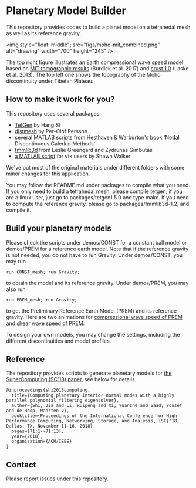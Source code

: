 Planetary Model Builder 
================================================================
This repository provides codes to build a planet model on a tetrahedal mesh
as well as its reference gravity. 

<img style="float: middle"; src="figs/moho-mit_combined.png" alt="drawing" width="700" height="243" />

The top right figure illustrates an Earth compressional wave speed model based on [MIT tomographic results](https://pubs.geoscienceworld.org/ssa/srl/article/79/3/384/367688/upper-mantle-heterogeneity-beneath-north-america) (Burdick et al. 2017) 
and [crust 1.0](https://igppweb.ucsd.edu/~gabi/crust1.html) (Laske et al. 2013). The top left one shows the topography of the Moho discontinuity under Tibetan Plateau.  

How to make it work for you? 
----------------------------------------------------------------
This repository uses several packages:  
+ [TetGen](http://www.tetgen.org) by Hang Si  
+ [distmesh](http://persson.berkeley.edu/distmesh/) by Per-Olof Persson  
+ [several MATLAB scripts](https://github.com/tcew/nodal-dg) from Hesthaven & Warburton's book 'Nodal Discontinuous Galerkin Methods'  
+ [fmmlib3d](https://github.com/zgimbutas/fmmlib3d) from Leslie Greengard and Zydrunas Gimbutas  
+ [a MATLAB script](https://www.mathworks.com/matlabcentral/fileexchange/58002-write-binary-vtk-file-for-tetrahedral-grid-with-scalar-and-vector-data?s_tid=prof_contriblnk) for vtk users by Shawn Walker

We've put most of the original materials under different folders 
with some minor changes for this application.


You may follow the README.md under packages to compile what you need. 
If you only need to build a tetrahedal mesh, please compile tetgen; if you are a linux user, just go to packages/tetgen1.5.0 and type make. If you need to compute the reference gravity, please go to packages/fmmlib3d-1.2, and compile it.  


Build your planetary models
-----------------------------------------------------------------
Please check the scripts under demos/CONST for a constant ball model or demos/PREM 
for a reference earth model. Note that if the reference gravity is not needed, 
you do not have to run Gravity. Under demos/CONST, you may run 
~~~ 
run CONST_mesh; run Gravity;
~~~
to obtain the model and its reference gravity. Under demos/PREM, you may also run 
~~~
run PREM_mesh; run Gravity;
~~~
to get the Preliminary Reference Earth Model (PREM) and its reference gravity.
Here are two animations for [compressional wave speed of PREM](https://www.youtube.com/watch?v=4AeXhXGClcY) and [shear wave speed of PREM](https://www.youtube.com/watch?v=22yVo2G2e0k). 

To design your own models, you may change the settings, including the different discontinuities and model profiles. 

Reference
-------------------------------------------------------------------
The repository provides scripts to generate planetary models for [the SuperComputing (SC'18) paper](https://dl.acm.org/citation.cfm?id=3291751), see below for details. 

~~~
@inproceedings{shi2018computing,
  title={Computing planetary interior normal modes with a highly parallel polynomial filtering eigensolver},
  author={Shi, Jia and Li, Ruipeng and Xi, Yuanzhe and Saad, Yousef and de Hoop, Maarten V},
  booktitle={Proceedings of the International Conference for High Performance Computing, Networking, Storage, and Analysis, {SC}'18, Dallas, TX, November 11-16, 2018},
  pages={71:1--71:13},
  year={2018},
  organization={ACM/IEEE}
}
~~~


Contact 
-----------------------------------------------------------------
Please report issues under this repository. 
